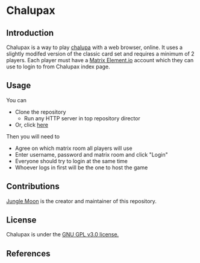 # Chalupax
## Introduction
Chalupax is a way to play [chalupa](https://en.wikipedia.org/wiki/Loter%C3%ADa) with a web browser, online. It uses a slightly modifed version of the classic card set and requires a minimum of 2 players. Each player must have a [Matrix Element.io](https://element.io) account which they can use to login to from Chalupax index page.
## Usage
You can
* Clone the repository
	* Run any HTTP server in top repository director
* Or, click [here](https://newpath7.github.io/chalupax/)

Then you will need to
* Agree on which matrix room all players will use
* Enter username, password and matrix room and click "Login"
* Everyone should try to login at the same time
* Whoever logs in first will be the one to host the game

## Contributions
[Jungle Moon](https://github.com/newpath7) is the creator and maintainer of this repository.
## License
Chalupax is under the [GNU GPL v3.0 license.](/LICENSE.txt)
## References
